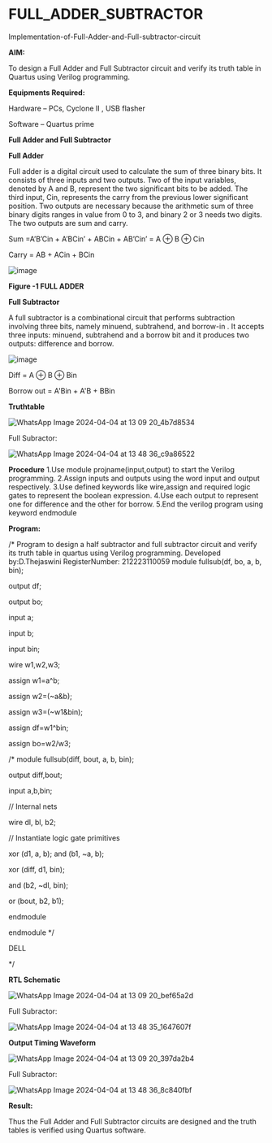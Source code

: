 # FULL_ADDER_SUBTRACTOR

Implementation-of-Full-Adder-and-Full-subtractor-circuit

**AIM:**

To design a Full Adder and Full Subtractor circuit and verify its truth table in Quartus using Verilog programming.

**Equipments Required:**

Hardware – PCs, Cyclone II , USB flasher

Software – Quartus prime

**Full Adder and Full Subtractor**

**Full Adder**

Full adder is a digital circuit used to calculate the sum of three binary bits. It consists of three inputs and two outputs. Two of the input variables, denoted by A and B, represent the two significant bits to be added. The third input, Cin, represents the carry from the previous lower significant position. Two outputs are necessary because the arithmetic sum of three binary digits ranges in value from 0 to 3, and binary 2 or 3 needs two digits. The two outputs are sum and carry.

Sum =A’B’Cin + A’BCin’ + ABCin + AB’Cin’ = A ⊕ B ⊕ Cin 

Carry = AB + ACin + BCin

![image](https://github.com/naavaneetha/FULL_ADDER_SUBTRACTOR/assets/154305477/0f30ba51-5ffb-4198-845f-18e054f675e7)

**Figure -1 FULL ADDER**

**Full Subtractor**

A full subtractor is a combinational circuit that performs subtraction involving three bits, namely minuend, subtrahend, and borrow-in . It accepts three inputs: minuend, subtrahend and a borrow bit and it produces two outputs: difference and borrow.

![image](https://github.com/naavaneetha/FULL_ADDER_SUBTRACTOR/assets/154305477/02b24f51-ab51-4304-9ad6-7b81ffc1ead5)

Diff = A ⊕ B ⊕ Bin 

Borrow out = A'Bin + A'B + BBin

**Truthtable**

![WhatsApp Image 2024-04-04 at 13 09 20_4b7d8534](https://github.com/thejaswinidhanaraj/FULL_ADDER_SUBTRACTOR/assets/148514511/2d60acd5-08e4-499c-a791-0cca6bc33d34)

Full Subractor:

![WhatsApp Image 2024-04-04 at 13 48 36_c9a86522](https://github.com/thejaswinidhanaraj/FULL_ADDER_SUBTRACTOR/assets/148514511/7b87d20a-770c-407c-a4c5-64551b5e6ec5)


**Procedure**
1.Use module projname(input,output) to start the Verilog programming.
2.Assign inputs and outputs using the word input and output respectively.
3.Use defined keywords like wire,assign and required logic gates to represent the boolean expression.
4.Use each output to represent one for difference and the other for borrow.
5.End the verilog program using keyword endmodule

**Program:**

/* Program to design a half subtractor and full subtractor circuit and verify its truth table in quartus using Verilog programming.
Developed by:D.Thejaswini
RegisterNumber: 212223110059
module fullsub(df, bo, a, b, bin);

output df;

output bo;

input a;

input b;

input bin;

wire w1,w2,w3;

assign w1=a^b;

assign w2=(~a&b);

assign w3=(~w1&bin);

assign df=w1^bin;

assign bo=w2/w3;

/* module fullsub(diff, bout, a, b, bin);

output diff,bout;

input a,b,bin;

// Internal nets

wire dl, bl, b2;

// Instantiate logic gate primitives

xor (d1, a, b);
and (b1, ~a, b);

xor (diff, d1, bin);

and (b2, ~dl, bin);

or (bout, b2, b1);

endmodule

endmodule */

DELL

*/

**RTL Schematic**

![WhatsApp Image 2024-04-04 at 13 09 20_bef65a2d](https://github.com/thejaswinidhanaraj/FULL_ADDER_SUBTRACTOR/assets/148514511/99a144bc-3fc9-43f3-903a-fe93885361d6)

Full Subractor:

![WhatsApp Image 2024-04-04 at 13 48 35_1647607f](https://github.com/thejaswinidhanaraj/FULL_ADDER_SUBTRACTOR/assets/148514511/04951de9-416b-4dfc-89b0-75b9e36c38e3)


**Output Timing Waveform**

![WhatsApp Image 2024-04-04 at 13 09 20_397da2b4](https://github.com/thejaswinidhanaraj/FULL_ADDER_SUBTRACTOR/assets/148514511/ed7a85df-d99f-4509-937c-ec355f0c2070)

Full Subractor:

![WhatsApp Image 2024-04-04 at 13 48 36_8c840fbf](https://github.com/thejaswinidhanaraj/FULL_ADDER_SUBTRACTOR/assets/148514511/56988f10-868a-4ab2-8c2a-3cda84a22320)

**Result:**

Thus the Full Adder and Full Subtractor circuits are designed and the truth tables is verified using Quartus software.



